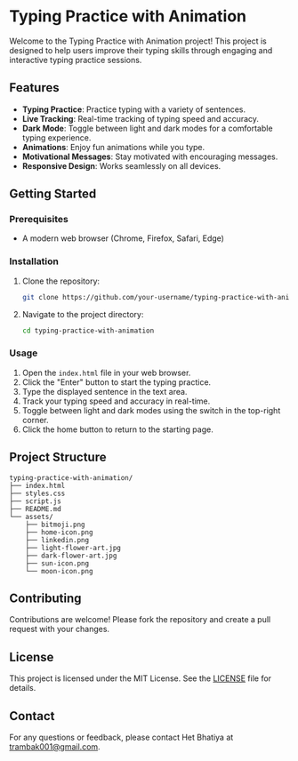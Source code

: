 # Typing Practice with Animation

Welcome to the Typing Practice with Animation project! This project is designed to help users improve their typing skills through engaging and interactive typing practice sessions.

## Features

- **Typing Practice**: Practice typing with a variety of sentences.
- **Live Tracking**: Real-time tracking of typing speed and accuracy.
- **Dark Mode**: Toggle between light and dark modes for a comfortable typing experience.
- **Animations**: Enjoy fun animations while you type.
- **Motivational Messages**: Stay motivated with encouraging messages.
- **Responsive Design**: Works seamlessly on all devices.

## Getting Started

### Prerequisites

- A modern web browser (Chrome, Firefox, Safari, Edge)

### Installation

1. Clone the repository:
    ```sh
    git clone https://github.com/your-username/typing-practice-with-animation.git
    ```
2. Navigate to the project directory:
    ```sh
    cd typing-practice-with-animation
    ```

### Usage

1. Open the `index.html` file in your web browser.
2. Click the "Enter" button to start the typing practice.
3. Type the displayed sentence in the text area.
4. Track your typing speed and accuracy in real-time.
5. Toggle between light and dark modes using the switch in the top-right corner.
6. Click the home button to return to the starting page.

## Project Structure

```
typing-practice-with-animation/
├── index.html
├── styles.css
├── script.js
├── README.md
└── assets/
    ├── bitmoji.png
    ├── home-icon.png
    ├── linkedin.png
    ├── light-flower-art.jpg
    ├── dark-flower-art.jpg
    ├── sun-icon.png
    └── moon-icon.png
```

## Contributing

Contributions are welcome! Please fork the repository and create a pull request with your changes.

## License

This project is licensed under the MIT License. See the [LICENSE](LICENSE) file for details.

## Contact

For any questions or feedback, please contact Het Bhatiya at [trambak001@gmail.com](mailto:trambak001@gamil.com).
